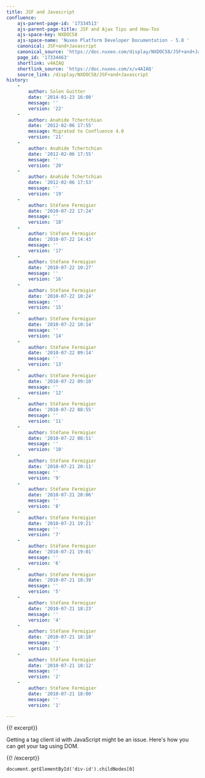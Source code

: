 ```yaml
---
title: JSF and Javascript
confluence:
    ajs-parent-page-id: '17334513'
    ajs-parent-page-title: JSF and Ajax Tips and How-Tos
    ajs-space-key: NXDOC58
    ajs-space-name: 'Nuxeo Platform Developer Documentation - 5.8 '
    canonical: JSF+and+Javascript
    canonical_source: 'https://doc.nuxeo.com/display/NXDOC58/JSF+and+Javascript'
    page_id: '17334463'
    shortlink: v4AIAQ
    shortlink_source: 'https://doc.nuxeo.com/x/v4AIAQ'
    source_link: /display/NXDOC58/JSF+and+Javascript
history:
    - 
        author: Solen Guitter
        date: '2014-01-23 16:00'
        message: ''
        version: '22'
    - 
        author: Anahide Tchertchian
        date: '2012-02-06 17:55'
        message: Migrated to Confluence 4.0
        version: '21'
    - 
        author: Anahide Tchertchian
        date: '2012-02-06 17:55'
        message: ''
        version: '20'
    - 
        author: Anahide Tchertchian
        date: '2012-02-06 17:53'
        message: ''
        version: '19'
    - 
        author: Stéfane Fermigier
        date: '2010-07-22 17:24'
        message: ''
        version: '18'
    - 
        author: Stéfane Fermigier
        date: '2010-07-22 14:43'
        message: ''
        version: '17'
    - 
        author: Stéfane Fermigier
        date: '2010-07-22 10:27'
        message: ''
        version: '16'
    - 
        author: Stéfane Fermigier
        date: '2010-07-22 10:24'
        message: ''
        version: '15'
    - 
        author: Stéfane Fermigier
        date: '2010-07-22 10:14'
        message: ''
        version: '14'
    - 
        author: Stéfane Fermigier
        date: '2010-07-22 09:14'
        message: ''
        version: '13'
    - 
        author: Stéfane Fermigier
        date: '2010-07-22 09:10'
        message: ''
        version: '12'
    - 
        author: Stéfane Fermigier
        date: '2010-07-22 08:55'
        message: ''
        version: '11'
    - 
        author: Stéfane Fermigier
        date: '2010-07-22 08:51'
        message: ''
        version: '10'
    - 
        author: Stéfane Fermigier
        date: '2010-07-21 20:11'
        message: ''
        version: '9'
    - 
        author: Stéfane Fermigier
        date: '2010-07-21 20:06'
        message: ''
        version: '8'
    - 
        author: Stéfane Fermigier
        date: '2010-07-21 19:21'
        message: ''
        version: '7'
    - 
        author: Stéfane Fermigier
        date: '2010-07-21 19:01'
        message: ''
        version: '6'
    - 
        author: Stéfane Fermigier
        date: '2010-07-21 18:39'
        message: ''
        version: '5'
    - 
        author: Stéfane Fermigier
        date: '2010-07-21 18:23'
        message: ''
        version: '4'
    - 
        author: Stéfane Fermigier
        date: '2010-07-21 18:18'
        message: ''
        version: '3'
    - 
        author: Stéfane Fermigier
        date: '2010-07-21 18:12'
        message: ''
        version: '2'
    - 
        author: Stéfane Fermigier
        date: '2010-07-21 18:00'
        message: ''
        version: '1'

---
```

{{! excerpt}}

Getting a tag client id with JavaScript might be an issue. Here's how you can get your tag using DOM.

{{! /excerpt}}

```
document.getElementById('div-id').childNodes[0]

```